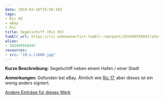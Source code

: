 ```yaml
---
date: 2019-03-16T19:50:34Z
tags:
- Ric 03
- eBay
- Ric
title: Segelschiff (Ric 03)
tumblr_url: https://ric-unknownartist.tumblr.com/post/183499556947/short-description-sailing-ship-next-to-a-harbour
alias:
- 183499556947
resources:
- src: "19-s-l1600.jpg"
---
```


**Kurze Beschreibung:** Segelschiff neben einem Hafen / einer Stadt

**Anmerkungen:** Gefunden bei eBay. Ähnlich wie [Ric 17](/de/tags/ric-17), aber dieses ist ein wenig anders signiert.

[Andere Einträge für dieses Werk](/de/tags/ric-03)

